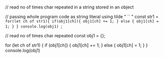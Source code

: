 
// read no of times char repeated in a string stored in an object

// passing whole program code as string literal using tilde " `` "
const str1 = `for(let ch of str1){
	if(obj1[ch]){
  	obj1[ch] += 1;
  } else {
  	obj1[ch] = 1;
  }
}
console.log(obj1) `;

// read no of times char repeated
const obj1 = {};

for (let ch of str1) {
  if (obj1[ch]) {
    obj1[ch] += 1;
  } else {
    obj1[ch] = 1;
  }
}
console.log(obj1)
